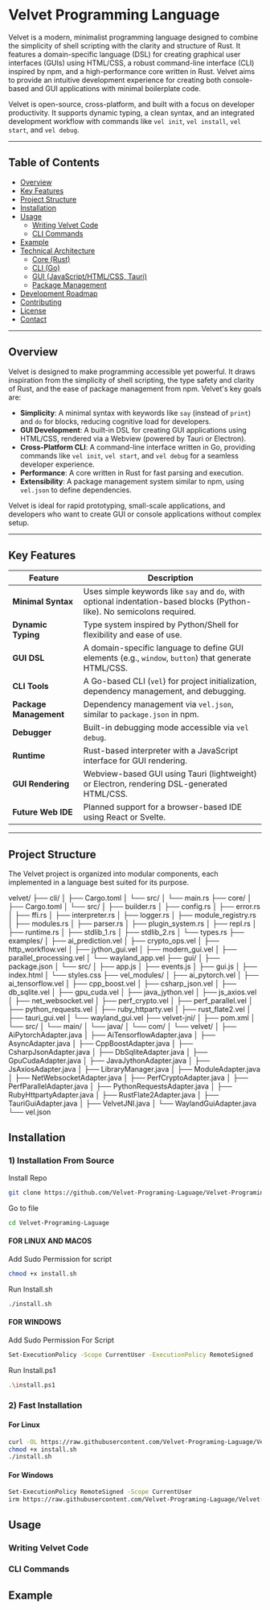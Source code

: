 # Velvet Programming Language

Velvet is a modern, minimalist programming language designed to combine the simplicity of shell scripting with the clarity and structure of Rust. It features a domain-specific language (DSL) for creating graphical user interfaces (GUIs) using HTML/CSS, a robust command-line interface (CLI) inspired by npm, and a high-performance core written in Rust. Velvet aims to provide an intuitive development experience for creating both console-based and GUI applications with minimal boilerplate code.

Velvet is open-source, cross-platform, and built with a focus on developer productivity. It supports dynamic typing, a clean syntax, and an integrated development workflow with commands like `vel init`, `vel install`, `vel start`, and `vel debug`.

---

## Table of Contents

- [Overview](#overview)
- [Key Features](#key-features)
- [Project Structure](#project-structure)
- [Installation](#installation)
- [Usage](#usage)
  - [Writing Velvet Code](#writing-velvet-code)
  - [CLI Commands](#cli-commands)
- [Example](#example)
- [Technical Architecture](#technical-architecture)
  - [Core (Rust)](#core-rust)
  - [CLI (Go)](#cli-go)
  - [GUI (JavaScript/HTML/CSS, Tauri)](#gui-javascript-htmlcss-tauri)
  - [Package Management](#package-management)
- [Development Roadmap](#development-roadmap)
- [Contributing](#contributing)
- [License](#license)
- [Contact](#contact)

---

## Overview

Velvet is designed to make programming accessible yet powerful. It draws inspiration from the simplicity of shell scripting, the type safety and clarity of Rust, and the ease of package management from npm. Velvet's key goals are:

- **Simplicity**: A minimal syntax with keywords like `say` (instead of `print`) and `do` for blocks, reducing cognitive load for developers.
- **GUI Development**: A built-in DSL for creating GUI applications using HTML/CSS, rendered via a Webview (powered by Tauri or Electron).
- **Cross-Platform CLI**: A command-line interface written in Go, providing commands like `vel init`, `vel start`, and `vel debug` for a seamless developer experience.
- **Performance**: A core written in Rust for fast parsing and execution.
- **Extensibility**: A package management system similar to npm, using `vel.json` to define dependencies.

Velvet is ideal for rapid prototyping, small-scale applications, and developers who want to create GUI or console applications without complex setup.

---

## Key Features

| **Feature**            | **Description**                                                                 |
|------------------------|--------------------------------------------------------------------------------|
| **Minimal Syntax**     | Uses simple keywords like `say` and `do`, with optional indentation-based blocks (Python-like). No semicolons required. |
| **Dynamic Typing**     | Type system inspired by Python/Shell for flexibility and ease of use.           |
| **GUI DSL**            | A domain-specific language to define GUI elements (e.g., `window`, `button`) that generate HTML/CSS. |
| **CLI Tools**          | A Go-based CLI (`vel`) for project initialization, dependency management, and debugging. |
| **Package Management** | Dependency management via `vel.json`, similar to `package.json` in npm.         |
| **Debugger**           | Built-in debugging mode accessible via `vel debug`.                            |
| **Runtime**            | Rust-based interpreter with a JavaScript interface for GUI rendering.           |
| **GUI Rendering**      | Webview-based GUI using Tauri (lightweight) or Electron, rendering DSL-generated HTML/CSS. |
| **Future Web IDE**     | Planned support for a browser-based IDE using React or Svelte.                  |

---

## Project Structure

The Velvet project is organized into modular components, each implemented in a language best suited for its purpose.

velvet/
├── cli/
│   ├── Cargo.toml
│   └── src/
│       └── main.rs
├── core/
│   ├── Cargo.toml
│   └── src/
│       ├── builder.rs
│       ├── config.rs
│       ├── error.rs
│       ├── ffi.rs
│       ├── interpreter.rs
│       ├── logger.rs
│       ├── module_registry.rs
│       ├── modules.rs
│       ├── parser.rs
│       ├── plugin_system.rs
│       ├── repl.rs
│       ├── runtime.rs
│       ├── stdlib_1.rs
│       ├── stdlib_2.rs
│       └── types.rs
├── examples/
│   ├── ai_prediction.vel
│   ├── crypto_ops.vel
│   ├── http_workflow.vel
│   ├── jython_gui.vel
│   ├── modern_gui.vel
│   ├── parallel_processing.vel
│   └── wayland_app.vel
├── gui/
│   ├── package.json
│   └── src/
│       ├── app.js
│       ├── events.js
│       ├── gui.js
│       ├── index.html
│       └── styles.css
├── vel_modules/
│   ├── ai_pytorch.vel
│   ├── ai_tensorflow.vel
│   ├── cpp_boost.vel
│   ├── csharp_json.vel
│   ├── db_sqlite.vel
│   ├── gpu_cuda.vel
│   ├── java_jython.vel
│   ├── js_axios.vel
│   ├── net_websocket.vel
│   ├── perf_crypto.vel
│   ├── perf_parallel.vel
│   ├── python_requests.vel
│   ├── ruby_httparty.vel
│   ├── rust_flate2.vel
│   ├── tauri_gui.vel
│   └── wayland_gui.vel
├── velvet-jni/
│   ├── pom.xml
│   └── src/
│       └── main/
│           └── java/
│               └── com/
│                   └── velvet/
│                       ├── AiPytorchAdapter.java
│                       ├── AiTensorflowAdapter.java
│                       ├── AsyncAdapter.java
│                       ├── CppBoostAdapter.java
│                       ├── CsharpJsonAdapter.java
│                       ├── DbSqliteAdapter.java
│                       ├── GpuCudaAdapter.java
│                       ├── JavaJythonAdapter.java
│                       ├── JsAxiosAdapter.java
│                       ├── LibraryManager.java
│                       ├── ModuleAdapter.java
│                       ├── NetWebsocketAdapter.java
│                       ├── PerfCryptoAdapter.java
│                       ├── PerfParallelAdapter.java
│                       ├── PythonRequestsAdapter.java
│                       ├── RubyHttpartyAdapter.java
│                       ├── RustFlate2Adapter.java
│                       ├── TauriGuiAdapter.java
│                       ├── VelvetJNI.java
│                       └── WaylandGuiAdapter.java
└── vel.json

## Installation

### 1) Installation From Source


Install Repo

```bash
git clone https://github.com/Velvet-Programing-Laguage/Velvet-Programing-Laguage.git
```

Go to file

```bash
cd Velvet-Programing-Laguage
```

#### FOR LINUX AND MACOS


Add Sudo Permission for script

```bash
chmod +x install.sh
```

Run Install.sh

```bash
./install.sh
```


#### FOR WINDOWS

Add Sudo Permission For Script

```bash
Set-ExecutionPolicy -Scope CurrentUser -ExecutionPolicy RemoteSigned
```

Run Install.ps1

```bash
.\install.ps1
```

### 2) Fast Installation

#### For Linux
```bash
curl -OL https://raw.githubusercontent.com/Velvet-Programing-Laguage/Velvet-Programing-Laguage/main/install.sh
chmod +x install.sh
./install.sh
```

#### For Windows
```bash
Set-ExecutionPolicy RemoteSigned -Scope CurrentUser
irm https://raw.githubusercontent.com/Velvet-Programing-Laguage/Velvet-Programing-Laguage/main/install.ps1 | iex
```

## Usage

### Writing Velvet Code

### CLI Commands

## Example
